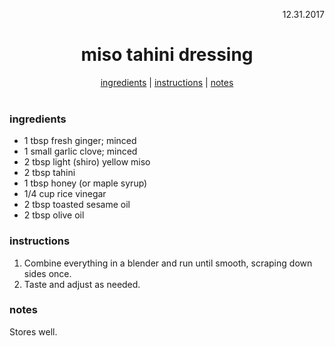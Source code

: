 <p align="right">12.31.2017</p>

<h1 align="center">miso tahini dressing</h1>

<div align="center">
  <a href="#ingredients">ingredients</a> | 
  <a href="#instructions">instructions</a> | 
  <a href="#notes">notes</a>
</div>
<br>

### ingredients
- 1 tbsp fresh ginger; minced
- 1 small garlic clove; minced
- 2 tbsp light (shiro) yellow miso
- 2 tbsp tahini
- 1 tbsp honey (or maple syrup)
- 1/4 cup rice vinegar
- 2 tbsp toasted sesame oil
- 2 tbsp olive oil

### instructions
1. Combine everything in a blender and run until smooth, scraping  down sides once. 
2. Taste and adjust as needed.

### notes
Stores well.

